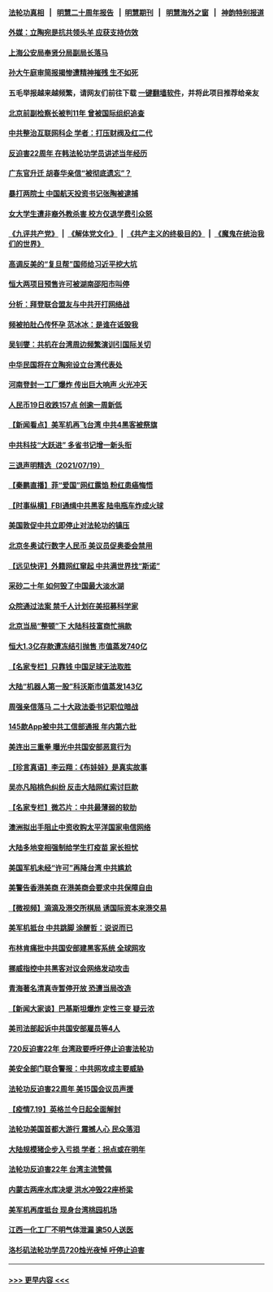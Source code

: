#### [法轮功真相](https://github.com/gfw-breaker/truth/blob/master/README.md?t=0) &nbsp;&nbsp;|&nbsp;&nbsp; [明慧二十周年报告](https://github.com/gfw-breaker/mh-reports/blob/master/README.md?t=0) &nbsp;&nbsp;|&nbsp;&nbsp;[明慧期刊](https://github.com/gfw-breaker/mh-qikan) &nbsp;&nbsp;|&nbsp;&nbsp; [明慧海外之窗](https://github.com/gfw-breaker/mh-news/blob/master/README.md?t=0) &nbsp;&nbsp;|&nbsp;&nbsp; [神韵特别报道](https://github.com/gfw-breaker/mh-news/blob/master/shenyun.md?t=0)
#### [外媒：立陶宛是抗共领头羊 应获支持仿效](../pages/nsc413/n13101407.md?t=07201751) 
#### [上海公安局奉贤分局副局长落马](../pages/nsc413/n13101402.md?t=07201751) 
#### [孙大午庭审简报揭惨遭精神摧残 生不如死](../pages/nsc413/n13101374.md?t=07201751) 
#### 五毛举报越来越频繁，请网友们前往下载 [一键翻墙软件](https://github.com/gfw-breaker/ssr-accounts)，并将此项目推荐给亲友
#### [北京前副检察长被判11年 曾被国际组织追查](../pages/nsc413/n13101261.md?t=07201751) 
#### [中共整治互联网科企 学者：打压财阀及红二代](../pages/nsc413/n13100881.md?t=07201751) 
#### [反迫害22周年 在韩法轮功学员讲述当年经历](../pages/nsc413/n13101006.md?t=07201751) 
#### [广东官升迁 胡春华亲信“被彻底遗忘”？](../pages/nsc413/n13100782.md?t=07201751) 
#### [暴打两院士 中国航天投资书记张陶被逮捕](../pages/nsc413/n13100949.md?t=07201751) 
#### [女大学生遭非裔外教杀害 校方仅退学费引众怒](../pages/nsc413/n13100753.md?t=07201751) 
#### [《九评共产党》](https://github.com/begood0513/9ping.md/blob/master/README.md) &nbsp;|&nbsp; [《解体党文化》](../../../../jtdwh.md/blob/master/README.md)  &nbsp;|&nbsp; [《共产主义的终极目的》](../../../../gczydzjmd.md/blob/master/README.md) &nbsp;|&nbsp; [《魔鬼在统治我们的世界》](../../../../mgztzwmdsj.md/blob/master/README.md) 
#### [高调反美的“复旦帮”国师给习近平挖大坑](../pages/nsc413/n13099514.md?t=07201751) 
#### [恒大两项目预售许可被湖南邵阳市叫停](../pages/nsc413/n13100623.md?t=07201751) 
#### [分析：拜登联合盟友与中共开打网络战](../pages/nsc413/n13100536.md?t=07201751) 
#### [频被拍肚凸传怀孕 范冰冰：是谁在诋毁我](../pages/nsc413/n13100208.md?t=07201751) 
#### [吴钊燮：共机在台湾周边频繁演训引国际关切](../pages/nsc413/n13100700.md?t=07201751) 
#### [中华民国将在立陶宛设立台湾代表处](../pages/nsc413/n13100606.md?t=07201751) 
#### [河南登封一工厂爆炸 传出巨大响声 火光冲天](../pages/nsc413/n13100633.md?t=07201751) 
#### [人民币19日收跌157点 创逾一周新低](../pages/nsc413/n13100449.md?t=07201751) 
#### [【新闻看点】美军机再飞台湾 中共4黑客被祭旗](../pages/nsc413/n13100116.md?t=07201751) 
#### [中共科技“大跃进” 多省书记增一新头衔](../pages/nsc413/n13100113.md?t=07201751) 
#### [三退声明精选（2021/07/19）](../pages/nsc413/n13100329.md?t=07201751) 
#### [【秦鹏直播】菲“爱国”网红露馅 粉红患癌悔悟](../pages/nsc413/n13100156.md?t=07201751) 
#### [【时事纵横】FBI通缉中共黑客 陆电瓶车炸成火球](../pages/nsc413/n13100143.md?t=07201751) 
#### [美国敦促中共立即停止对法轮功的镇压](../pages/nsc413/n13100132.md?t=07201751) 
#### [北京冬奥试行数字人民币 美议员促奥委会禁用](../pages/nsc413/n13099942.md?t=07201751) 
#### [【远见快评】外籍网红窜起 中共满世界找“斯诺”](../pages/nsc413/n13100092.md?t=07201751) 
#### [采砂二十年 如何毁了中国最大淡水湖](../pages/nsc413/n13100112.md?t=07201751) 
#### [众院通过法案 禁千人计划在美招募科学家](../pages/nsc413/n13100087.md?t=07201751) 
#### [北京当局“整顿”下 大陆科技富商忙捐款](../pages/nsc413/n13099878.md?t=07201751) 
#### [恒大1.3亿存款遭冻结引抛售 市值蒸发740亿](../pages/nsc413/n13099966.md?t=07201751) 
#### [【名家专栏】只靠钱 中国足球无法取胜](../pages/nsc413/n13095631.md?t=07201751) 
#### [大陆“机器人第一股”科沃斯市值蒸发143亿](../pages/nsc413/n13099824.md?t=07201751) 
#### [周强亲信落马 二十大政法委书记职位暗战](../pages/nsc413/n13098375.md?t=07201751) 
#### [145款App被中共工信部通报 年内第六批](../pages/nsc413/n13099556.md?t=07201751) 
#### [美连出三重拳 曝光中共国安部恶意行为](../pages/nsc413/n13099856.md?t=07201751) 
#### [【珍言真语】李云翔：《布娃娃》是真实故事](../pages/nsc413/n13099471.md?t=07201751) 
#### [吴亦凡陷桃色纠纷 反击大陆网红索讨巨款](../pages/nsc413/n13099664.md?t=07201751) 
#### [【名家专栏】微芯片：中共最薄弱的软肋](../pages/nsc413/n13099425.md?t=07201751) 
#### [澳洲拟出手阻止中资收购太平洋国家电信网络](../pages/nsc413/n13099535.md?t=07201751) 
#### [大陆多地变相强制给学生打疫苗 家长担忧](../pages/nsc413/n13099611.md?t=07201751) 
#### [美国军机未经“许可”再降台湾 中共尴尬](../pages/nsc413/n13099623.md?t=07201751) 
#### [美警告香港美商 在港美商会要求中共保障自由](../pages/nsc413/n13099303.md?t=07201751) 
#### [【微视频】滴滴及港交所棋局 诱国际资本来港交易](../pages/nsc413/n13099536.md?t=07201751) 
#### [美军机抵台 中共跳脚 涂醒哲：说说而已](../pages/nsc413/n13099379.md?t=07201751) 
#### [布林肯痛批中共国安部建黑客系统 全球网攻](../pages/nsc413/n13099506.md?t=07201751) 
#### [挪威指控中共黑客对议会网络发动攻击](../pages/nsc413/n13099621.md?t=07201751) 
#### [青海著名清真寺暂停开放 恐遭当局改造](../pages/nsc413/n13099113.md?t=07201751) 
#### [【新闻大家谈】巴基斯坦爆炸 定性三变 疑云浓](../pages/nsc413/n13099122.md?t=07201751) 
#### [美司法部起诉中共国安部雇员等4人](../pages/nsc413/n13099431.md?t=07201751) 
#### [720反迫害22年 台湾政要呼吁停止迫害法轮功](../pages/nsc413/n13099029.md?t=07201751) 
#### [美安全部门联合警报：中共网攻成主要威胁](../pages/nsc413/n13098721.md?t=07201751) 
#### [法轮功反迫害22周年 美15国会议员声援](../pages/nsc413/n13092115.md?t=07201751) 
#### [【疫情7.19】英格兰今日起全面解封](../pages/nsc413/n13098843.md?t=07201751) 
#### [法轮功美国首都大游行 震撼人心 民众落泪](../pages/nsc413/n13097879.md?t=07201751) 
#### [大陆规模猪企步入亏损 学者：拐点或在明年](../pages/nsc413/n13098696.md?t=07201751) 
#### [法轮功反迫害22年 台湾主流赞佩](../pages/nsc413/n13097235.md?t=07201751) 
#### [内蒙古两座水库决堤 洪水冲毁22座桥梁](../pages/nsc413/n13098925.md?t=07201751) 
#### [美军机再度抵台 现身台湾桃园机场](../pages/nsc413/n13098779.md?t=07201751) 
#### [江西一化工厂不明气体泄漏 逾50人送医](../pages/nsc413/n13098733.md?t=07201751) 
#### [洛杉矶法轮功学员720烛光夜悼 吁停止迫害](../pages/nsc413/n13098757.md?t=07201751) 

----
#### [ >>> 更早内容 <<< ](../indexes/nsc413-earlier.md)
